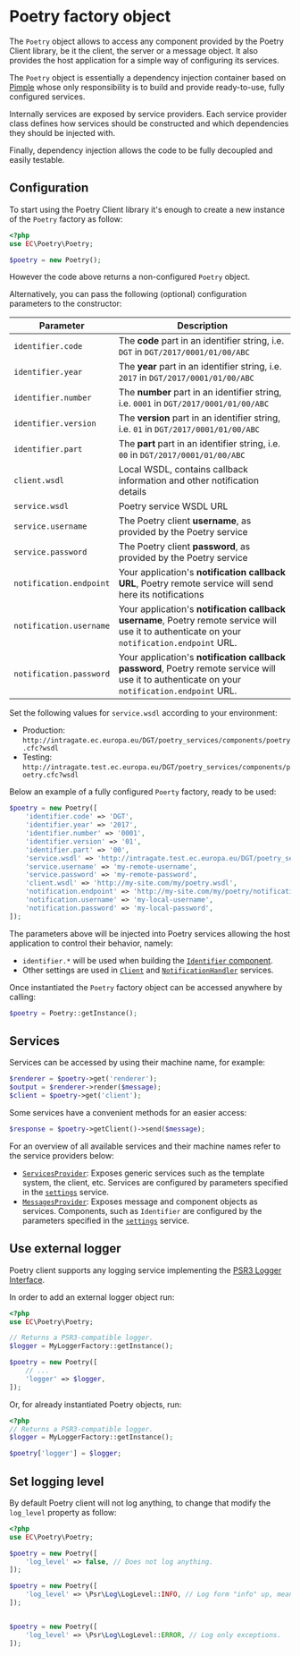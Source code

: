 # Poetry factory object

The `Poetry` object allows to access any component provided by the Poetry Client library, be it the client, the server
or a message object. It also provides the host application for a simple way of configuring its services.

The `Poetry` object is essentially a dependency injection container based on [Pimple](https://pimple.symfony.com/) whose only
responsibility is to build and provide ready-to-use, fully configured services.

Internally services are exposed by service providers. Each service provider class defines how services should be
constructed and which dependencies they should be injected with.

Finally, dependency injection allows the code to be fully decoupled and easily testable. 

## Configuration

To start using the Poetry Client library it's enough to create a new instance of the `Poetry` factory as follow:

```php
<?php
use EC\Poetry\Poetry;

$poetry = new Poetry();
``` 

However the code above returns a non-configured `Poetry` object.

Alternatively, you can pass the following (optional) configuration parameters to the constructor:

| Parameter                 | Description |
|---------------------------|-------------|
| `identifier.code`         | The **code** part in an identifier string, i.e. `DGT` in `DGT/2017/0001/01/00/ABC` |
| `identifier.year`         | The **year** part in an identifier string, i.e. `2017` in `DGT/2017/0001/01/00/ABC` |
| `identifier.number`       | The **number** part in an identifier string, i.e. `0001` in `DGT/2017/0001/01/00/ABC` |
| `identifier.version`      | The **version** part in an identifier string, i.e. `01` in `DGT/2017/0001/01/00/ABC` |
| `identifier.part`         | The **part** part in an identifier string, i.e. `00` in `DGT/2017/0001/01/00/ABC` |
| `client.wsdl`             | Local WSDL, contains callback information and other notification details |
| `service.wsdl`            | Poetry service WSDL URL |
| `service.username`        | The Poetry client **username**, as provided by the Poetry service |
| `service.password`        | The Poetry client **password**, as provided by the Poetry service |
| `notification.endpoint`   | Your application's **notification callback URL**, Poetry remote service will send here its notifications |
| `notification.username`   | Your application's **notification callback username**, Poetry remote service will use it to authenticate on your `notification.endpoint` URL. |
| `notification.password`   | Your application's **notification callback password**, Poetry remote service will use it to authenticate on your `notification.endpoint` URL. |

Set the following values for `service.wsdl` according to your environment: 

- Production: `http://intragate.ec.europa.eu/DGT/poetry_services/components/poetry.cfc?wsdl`
- Testing: `http://intragate.test.ec.europa.eu/DGT/poetry_services/components/poetry.cfc?wsdl`

Below an example of a fully configured `Poerty` factory, ready to be used:

```php
$poetry = new Poetry([
    'identifier.code' => 'DGT',
    'identifier.year' => '2017',
    'identifier.number' => '0001',
    'identifier.version' => '01',
    'identifier.part' => '00',
    'service.wsdl' => 'http://intragate.test.ec.europa.eu/DGT/poetry_services/components/poetry.cfc?wsdl',
    'service.username' => 'my-remote-username',
    'service.password' => 'my-remote-password',
    'client.wsdl' => 'http://my-site.com/my/poetry.wsdl',
    'notification.endpoint' => 'http://my-site.com/my/poetry/notifications',
    'notification.username' => 'my-local-username',
    'notification.password' => 'my-local-password',
]);
```

The parameters above will be injected into Poetry services allowing the host application to control their behavior, namely:

- `identifier.*` will be used when building the [`Identifier` component](02-messages.md).
- Other settings are used in [`Client`](03-client.md) and [`NotificationHandler`](03-client.md) services.

Once instantiated the `Poetry` factory object can be accessed anywhere by calling:

```php
$poetry = Poetry::getInstance();
```

## Services

Services can be accessed by using their machine name, for example:

```php
$renderer = $poetry->get('renderer');
$output = $renderer->render($message);
$client = $poetry->get('client');
```

Some services have a convenient methods for an easier access:

```php
$response = $poetry->getClient()->send($message);
``` 

For an overview of all available services and their machine names refer to the service providers below:

- [`ServicesProvider`](../src/Services/Providers/ServicesProvider.php):
  Exposes generic services such as the template system, the client, etc. Services are configured by parameters specified
  in the [`settings`](../src/Services/Settings.php) service.
- [`MessagesProvider`](../src/Services/Providers/MessagesProvider.php): 
  Exposes message and component objects as services. Components, such as `Identifier` are configured by the parameters
  specified in the [`settings`](../src/Services/Settings.php) service.

## Use external logger

Poetry client supports any logging service implementing the [PSR3 Logger Interface](https://github.com/php-fig/fig-standards/blob/master/accepted/PSR-3-logger-interface.md).

In order to add an external logger object run:

```php
<?php
use EC\Poetry\Poetry;

// Returns a PSR3-compatible logger.
$logger = MyLoggerFactory::getInstance();

$poetry = new Poetry([
    // ...
    'logger' => $logger,
]);
```

Or, for already instantiated Poetry objects, run:  

```php
<?php
// Returns a PSR3-compatible logger.
$logger = MyLoggerFactory::getInstance();

$poetry['logger'] = $logger;
```

## Set logging level

By default Poetry client will not log anything, to change that modify the `log_level` property as follow:

```php
<?php
use EC\Poetry\Poetry;

$poetry = new Poetry([
    'log_level' => false, // Does not log anything.
]);

$poetry = new Poetry([
    'log_level' => \Psr\Log\LogLevel::INFO, // Log form "info" up, meaning all Poetry events, including exceptions.
]);


$poetry = new Poetry([
    'log_level' => \Psr\Log\LogLevel::ERROR, // Log only exceptions.
]);
```

